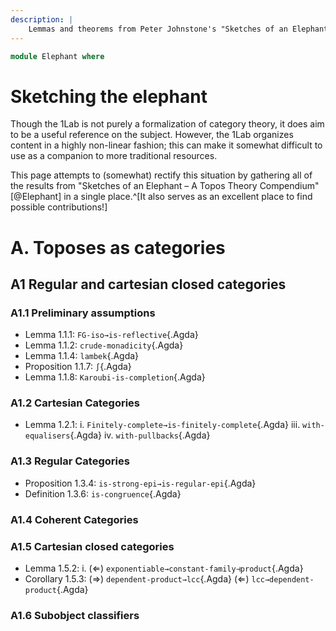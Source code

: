 ```yaml
---
description: |
    Lemmas and theorems from Peter Johnstone's "Sketches of an Elephant"
---
```

<!--
```agda
open import Cat.Instances.Elements.Covariant
open import Cat.Functor.Adjoint.Reflective
open import Cat.CartesianClosed.Locally
open import Cat.Functor.Monadic.Crude
open import Cat.Diagram.Limit.Finite
open import Cat.Diagram.Exponential
open import Cat.Diagram.Congruence
open import Cat.Instances.Karoubi
open import Cat.Functor.Algebra
open import Cat.Regular

open import Topoi.Base
```
-->
```agda
module Elephant where
```

# Sketching the elephant

Though the 1Lab is not purely a formalization of category theory, it does
aim to be a useful reference on the subject. However, the 1Lab organizes
content in a highly non-linear fashion; this can make it somewhat difficult
to use as a companion to more traditional resources.

This page attempts to (somewhat) rectify this situation by gathering all
of the results from "Sketches of an Elephant – A Topos Theory Compendium"
[@Elephant] in a single place.^[It also serves as an excellent place to
find possible contributions!]

# A. Toposes as categories

## A1 Regular and cartesian closed categories

### A1.1 Preliminary assumptions

<!--
```agda
_ = FG-iso→is-reflective
_ = crude-monadicity
_ = ∫
_ = Karoubi-is-completion
_ = lambek
```
-->

* Lemma 1.1.1: `FG-iso→is-reflective`{.Agda}
* Lemma 1.1.2: `crude-monadicity`{.Agda}
* Lemma 1.1.4: `lambek`{.Agda}
* Proposition 1.1.7: `∫`{.Agda}
* Lemma 1.1.8: `Karoubi-is-completion`{.Agda}

### A1.2 Cartesian Categories

<!--
```agda
_ = Finitely-complete→is-finitely-complete
_ = with-equalisers
_ = with-pullbacks
```
-->

* Lemma 1.2.1:
  i.   `Finitely-complete→is-finitely-complete`{.Agda}
  iii. `with-equalisers`{.Agda}
  iv.  `with-pullbacks`{.Agda}

### A1.3 Regular Categories

<!--
```agda
_ = is-strong-epi→is-regular-epi
_ = is-congruence
```
-->

* Proposition 1.3.4: `is-strong-epi→is-regular-epi`{.Agda}
* Definition 1.3.6: `is-congruence`{.Agda}

### A1.4 Coherent Categories

### A1.5 Cartesian closed categories

<!--
```agda
_ = exponentiable→constant-family⊣product
_ = dependent-product→lcc
_ = lcc→dependent-product
```
-->

* Lemma 1.5.2:
  i. (⇐) `exponentiable→constant-family⊣product`{.Agda}
* Corollary 1.5.3:
  (⇒) `dependent-product→lcc`{.Agda}
  (⇐) `lcc→dependent-product`{.Agda}

### A1.6 Subobject classifiers
